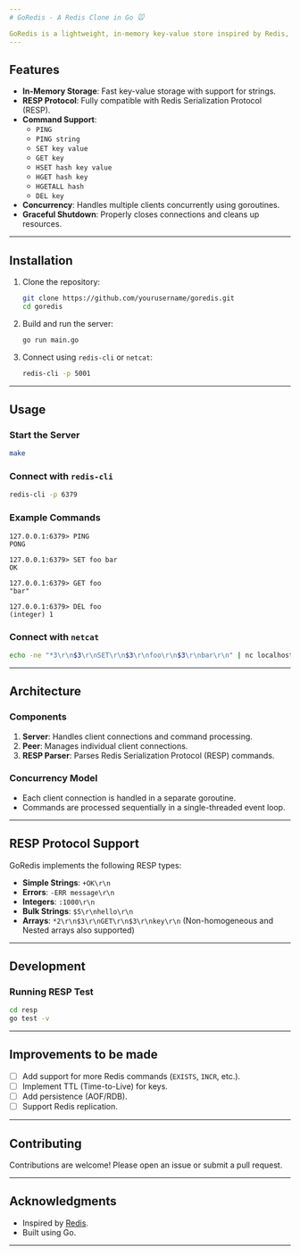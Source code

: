 ```yaml
---
# GoRedis - A Redis Clone in Go 🐭

GoRedis is a lightweight, in-memory key-value store inspired by Redis, implemented in Go. It supports a subset of Redis commands and the Redis Serialization Protocol (RESP).
---
```


## Features

- **In-Memory Storage**: Fast key-value storage with support for strings.
- **RESP Protocol**: Fully compatible with Redis Serialization Protocol (RESP).
- **Command Support**:
  - `PING`
  - `PING string`
  - `SET key value`
  - `GET key`
  - `HSET hash key value`
  - `HGET hash key`
  - `HGETALL hash`
  - `DEL key`
- **Concurrency**: Handles multiple clients concurrently using goroutines.
- **Graceful Shutdown**: Properly closes connections and cleans up resources.

---

## Installation

1. Clone the repository:

   ```bash
   git clone https://github.com/yourusername/goredis.git
   cd goredis
   ```

2. Build and run the server:

   ```bash
   go run main.go
   ```

3. Connect using `redis-cli` or `netcat`:
   ```bash
   redis-cli -p 5001
   ```

---

## Usage

### Start the Server

```bash
make
```

### Connect with `redis-cli`

```bash
redis-cli -p 6379
```

### Example Commands

```redis
127.0.0.1:6379> PING
PONG

127.0.0.1:6379> SET foo bar
OK

127.0.0.1:6379> GET foo
"bar"

127.0.0.1:6379> DEL foo
(integer) 1
```

### Connect with `netcat`

```bash
echo -ne "*3\r\n$3\r\nSET\r\n$3\r\nfoo\r\n$3\r\nbar\r\n" | nc localhost 5001
```

---

## Architecture

### Components

1. **Server**: Handles client connections and command processing.
2. **Peer**: Manages individual client connections.
3. **RESP Parser**: Parses Redis Serialization Protocol (RESP) commands.

### Concurrency Model

- Each client connection is handled in a separate goroutine.
- Commands are processed sequentially in a single-threaded event loop.

---

## RESP Protocol Support

GoRedis implements the following RESP types:

- **Simple Strings**: `+OK\r\n`
- **Errors**: `-ERR message\r\n`
- **Integers**: `:1000\r\n`
- **Bulk Strings**: `$5\r\nhello\r\n`
- **Arrays**: `*2\r\n$3\r\nGET\r\n$3\r\nkey\r\n` (Non-homogeneous and Nested arrays also supported)

---

## Development

### Running RESP Test

```bash
cd resp
go test -v
```

---

## Improvements to be made

- [ ] Add support for more Redis commands (`EXISTS`, `INCR`, etc.).
- [ ] Implement TTL (Time-to-Live) for keys.
- [ ] Add persistence (AOF/RDB).
- [ ] Support Redis replication.

---

## Contributing

Contributions are welcome! Please open an issue or submit a pull request.

---

## Acknowledgments

- Inspired by [Redis](https://redis.io/).
- Built using Go.

---
